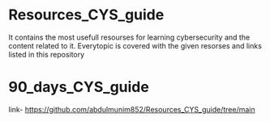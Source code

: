 # Resources_CYS_guide
It contains the most usefull resourses for learning cybersecurity and the content related to it. 
Everytopic is covered with the given resorses and links listed in this repository

# 90_days_CYS_guide
link- https://github.com/abdulmunim852/Resources_CYS_guide/tree/main
